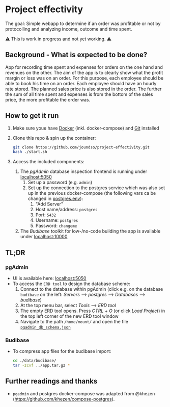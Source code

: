 # Project effectivity

The goal: Simple webapp to determine if an order was profitable or not by protocolling and analyzing income, outcome and time spent.

⚠️ This is work in progress and not yet working. ⚠️

## Background - What is expected to be done?

App for recording time spent and expenses for orders on the one hand and revenues on the other. The aim of the app is to clearly show what the profit margin or loss was on an order. For this purpose, each employee should be able to book his time on an order. Each employee should have an hourly rate stored. The planned sales price is also stored in the order. The further the sum of all time spent and expenses is from the bottom of the sales price, the more profitable the order was.

## How to get it run

1. Make sure youe have [Docker](https://docs.docker.com/get-docker/) (inkl. docker-compose) and [Git](https://git-scm.com/book/en/v2/Getting-Started-Installing-Git) installed
2. Clone this repo & spin up the container:

    ```bash
    git clone https://github.com/joundso/project-effectivity.git
    bash ./start.sh
    ```

3. Access the included components:
   1. The *pgAdmin* database inspection frontend is running under [localhost:5050](http://localhost:5050/)
      1. Set up a password (e.g. `admin`)
      2. Set up the connection to the postgres service which was also set up in the previous docker-compose (the following vars ca be changed in [postgres.env](./docker/postgres.env)):
         1. "Add Server"
         2. Host name/address: `postgres`
         3. Port: `5432`
         4. Username: `postgres`
         5. Password: `changeme`
   2. The *Budibase* toolkit for low-/no-code building the app is available under [localhost:10000](http://localhost:10000/)

## TL;DR

### pgAdmin

- UI is available here: [localhost:5050](http://localhost:5050/)
- To access the `ERD tool` to design the database scheme:
  1. Connect to the database within pgAdmin (click e.g. on the database `budibase` on the left: *Servers* --> *postgres* --> *Databases* --> *budibase*)
  2. At the top menu bar, select *Tools* --> *ERD tool*
  3. The empty ERD tool opens. Press *CTRL* + *O* (or click *Load Project*) in the top left corner of the new ERD tool window
  4. Navigate to the path `/home/mount/` and open the file [`pgadmin_db_schema.json`](./data/db/pgadmin_db_schema.json)

### Budibase

- To compress app files for the budibase import:

    ```bash
    cd ./data/budibase/
    tar -zcvf ../app.tar.gz *
    ```

## Further readings and thanks

- `pgadmin` and postgres docker-compose was adapted from @khezen (<https://github.com/khezen/compose-postgres>).
